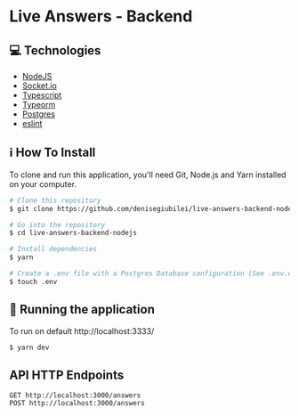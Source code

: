 # Live Answers - Backend

## :computer: Technologies

-  [NodeJS](https://nodejs.org/en/)
-  [Socket.io](https://socket.io/docs/v4/)
-  [Typescript](https://www.typescriptlang.org/)
-  [Typeorm](https://typeorm.io/#/)
-  [Postgres](https://www.postgresql.org/)
-  [eslint](https://eslint.org/)

## :information_source: How To Install

To clone and run this application, you'll need Git, Node.js and Yarn installed on your computer.

```bash
# Clone this repository
$ git clone https://github.com/denisegiubilei/live-answers-backend-nodejs.git

# Go into the repository
$ cd live-answers-backend-nodejs

# Install dependencies
$ yarn

# Create a .env file with a Postgres Database configuration (See .env.example)
$ touch .env

```
## :rocket: Running the application

To run on default http://localhost:3333/

```bash
$ yarn dev
```

## API HTTP Endpoints

```
GET http://localhost:3000/answers
POST http://localhost:3000/answers
```

